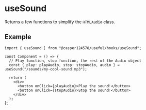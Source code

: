 # useSound

Returns a few functions to simplify the `HTMLAudio` class.

## Example

```tsx
import { useSound } from "@casper124578/useful/hooks/useSound";

const Component = () => {
  // Play function, stop function, the rest of the Audio object
  const { play: playAudio, stop: stopAudio, audio } = useSound("/sounds/my-cool-sound.mp3");

  return (
    <div>
      <button onClick={playAudio}>Play the sound!</button>
      <button onClick={stopAudio}>Stop the sound!</button>
    </div>
  );
};
```
